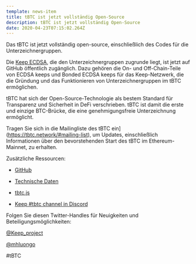 ```yaml
---
template: news-item
title: tBTC ist jetzt vollständig Open-Source
description: tBTC ist jetzt vollständig Open-Source
date: 2020-04-23T07:15:02.264Z
---
```

Das tBTC ist jetzt vollständig open-source, einschließlich des Codes für die Unterzeichnergruppen.

Die [Keep ECDSA](https://github.com/keep-network/keep-ecdsa), die den Unterzeichnergruppen zugrunde liegt, ist jetzt auf GitHub öffentlich zugänglich. Dazu gehören die On- und Off-Chain-Teile von ECDSA keeps und Bonded ECDSA keeps für das Keep-Netzwerk, die die Gründung und das Funktionieren von Unterzeichnergruppen im tBTC ermöglichen.

tBTC hat sich der Open-Source-Technologie als bestem Standard für Transparenz und Sicherheit in DeFi verschrieben. tBTC ist damit die erste und einzige BTC-Brücke, die eine genehmigungsfreie Unterzeichnung ermöglicht.

Tragen Sie sich in die Mailingliste des tBTC ein] (https://tbtc.network/#mailing-list), um Updates, einschließlich Informationen über den bevorstehenden Start des tBTC im Ethereum-Mainnet, zu erhalten.

Zusätzliche Ressourcen:

* [GitHub](https://github.com/keep-network/tbtc)


* [Technische Daten](http://docs.keep.network/tbtc/index.pdf)


* [tbtc.js](https://tbtc.network/news/2020-02-14-announcing-tbtc-js)


* [Keep #tbtc channel in Discord](https://chat.tbtc.network)



Folgen Sie diesen Twitter-Handles für Neuigkeiten und Beteiligungsmöglichkeiten:

[@Keep_project](https://twitter.com/keep_project)

[@mhluongo](https://twitter.com/mhluongo)

\#tBTC

